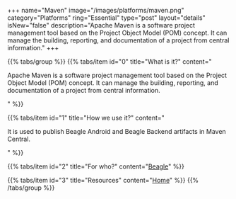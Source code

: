 +++
name="Maven"
image="/images/platforms/maven.png"
category="Platforms"
ring="Essential"
type="post"
layout="details"
isNew="false"
description="Apache Maven is a software project management tool based on the Project Object Model (POM) concept. It can manage the building, reporting, and documentation of a project from central information."
+++

{{% tabs/group %}}
  {{% tabs/item id="0" title="What is it?" content="<p>Apache Maven is a software project management tool based on the Project Object Model (POM) concept. It can manage the building, reporting, and documentation of a project from central information.</p>" %}}

  {{% tabs/item id="1" title="How we use it?" content="<p>It is used to publish Beagle Android and Beagle Backend artifacts in Maven Central.</p>" %}}

  {{% tabs/item id="2" title="For who?" content="<a href='https://usebeagle.io/' target='_blank'>Beagle</a>" %}}

  {{% tabs/item id="3" title="Resources" content="<a href='https://maven.apache.org/' target='_blank'>Home</a>" %}}
{{% /tabs/group %}}
